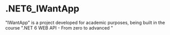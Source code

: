 # .NET6_IWantApp
"IWantApp" is a project developed for academic purposes, being built in the course ".NET 6 WEB API - From zero to advanced "
